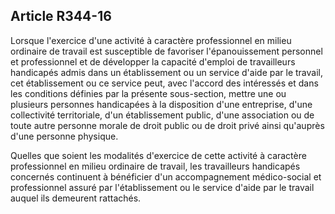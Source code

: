 ## Article R344-16

Lorsque l'exercice d'une activité à caractère professionnel en milieu ordinaire de travail est susceptible de
favoriser l'épanouissement personnel et professionnel et de développer la capacité d'emploi de travailleurs
handicapés admis dans un établissement ou un service d'aide par le travail, cet établissement ou ce service
peut, avec l'accord des intéressés et dans les conditions définies par la présente sous-section, mettre une
ou plusieurs personnes handicapées à la disposition d'une entreprise, d'une collectivité territoriale, d'un
établissement public, d'une association ou de toute autre personne morale de droit public ou de droit privé
ainsi qu'auprès d'une personne physique.

Quelles que soient les modalités d'exercice de cette activité à caractère professionnel en milieu ordinaire de
travail, les travailleurs handicapés concernés continuent à bénéficier d'un accompagnement médico-social et
professionnel assuré par l'établissement ou le service d'aide par le travail auquel ils demeurent rattachés.



